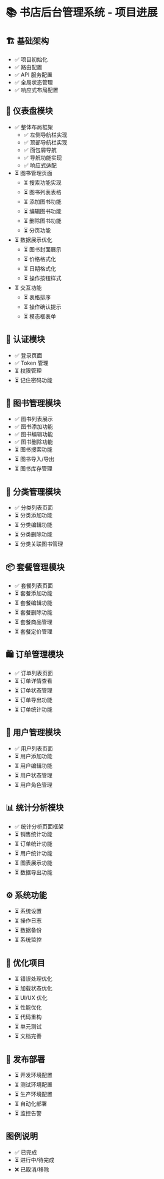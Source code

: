 # 📚 书店后台管理系统 - 项目进展

## 🏗 基础架构
- ✅ 项目初始化
- ✅ 路由配置
- ✅ API 服务配置
- ✅ 全局状态管理
- ✅ 响应式布局配置

## 🎯 仪表盘模块
- ✅ 整体布局框架
  - ✅ 左侧导航栏实现
  - ✅ 顶部导航栏实现
  - ✅ 面包屑导航
  - ✅ 导航功能实现
  - ✅ 响应式适配
- ⏳ 图书管理页面
  - ⏳ 搜索功能实现
  - ⏳ 图书列表表格
  - ⏳ 添加图书功能
  - ⏳ 编辑图书功能
  - ⏳ 删除图书功能
  - ⏳ 分页功能
- ⏳ 数据展示优化
  - ⏳ 图书封面展示
  - ⏳ 价格格式化
  - ⏳ 日期格式化
  - ⏳ 操作按钮样式
- ⏳ 交互功能
  - ⏳ 表格排序
  - ⏳ 操作确认提示
  - ⏳ 模态框表单

## 🔐 认证模块
- ✅ 登录页面
- ✅ Token 管理
- ⏳ 权限管理
- ⏳ 记住密码功能

## 📖 图书管理模块
- ✅ 图书列表展示
- ✅ 图书添加功能
- ✅ 图书编辑功能
- ✅ 图书删除功能
- ⏳ 图书搜索功能
- ⏳ 图书导入/导出
- ⏳ 图书库存管理

## 📑 分类管理模块
- ✅ 分类列表页面
- ⏳ 分类添加功能
- ⏳ 分类编辑功能
- ⏳ 分类删除功能
- ⏳ 分类关联图书管理

## 📦 套餐管理模块
- ✅ 套餐列表页面
- ⏳ 套餐添加功能
- ⏳ 套餐编辑功能
- ⏳ 套餐删除功能
- ⏳ 套餐商品管理
- ⏳ 套餐定价管理

## 🛍 订单管理模块
- ✅ 订单列表页面
- ⏳ 订单详情查看
- ⏳ 订单状态管理
- ⏳ 订单导出功能
- ⏳ 订单统计功能

## 👥 用户管理模块
- ✅ 用户列表页面
- ⏳ 用户添加功能
- ⏳ 用户编辑功能
- ⏳ 用户状态管理
- ⏳ 用户角色管理

## 📊 统计分析模块
- ✅ 统计分析页面框架
- ⏳ 销售统计功能
- ⏳ 订单统计功能
- ⏳ 用户统计功能
- ⏳ 图表展示功能
- ⏳ 数据导出功能

## ⚙️ 系统功能
- ⏳ 系统设置
- ⏳ 操作日志
- ⏳ 数据备份
- ⏳ 系统监控

## 🔨 优化项目
- ⏳ 错误处理优化
- ⏳ 加载状态优化
- ⏳ UI/UX 优化
- ⏳ 性能优化
- ⏳ 代码重构
- ⏳ 单元测试
- ⏳ 文档完善

## 🚀 发布部署
- ⏳ 开发环境配置
- ⏳ 测试环境配置
- ⏳ 生产环境配置
- ⏳ 自动化部署
- ⏳ 监控告警

## 图例说明
- ✅ 已完成
- ⏳ 进行中/待完成
- ❌ 已取消/移除 